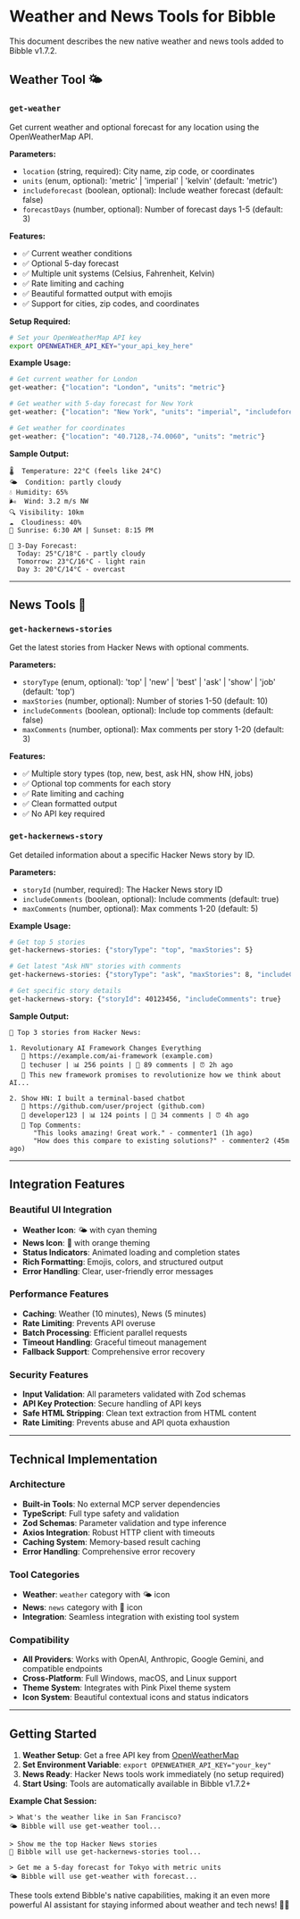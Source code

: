 # Weather and News Tools for Bibble

This document describes the new native weather and news tools added to Bibble v1.7.2.

## Weather Tool 🌤️

### `get-weather`

Get current weather and optional forecast for any location using the OpenWeatherMap API.

**Parameters:**
- `location` (string, required): City name, zip code, or coordinates
- `units` (enum, optional): 'metric' | 'imperial' | 'kelvin' (default: 'metric')
- `includeforecast` (boolean, optional): Include weather forecast (default: false)
- `forecastDays` (number, optional): Number of forecast days 1-5 (default: 3)

**Features:**
- ✅ Current weather conditions
- ✅ Optional 5-day forecast
- ✅ Multiple unit systems (Celsius, Fahrenheit, Kelvin)
- ✅ Rate limiting and caching
- ✅ Beautiful formatted output with emojis
- ✅ Support for cities, zip codes, and coordinates

**Setup Required:**
```bash
# Set your OpenWeatherMap API key
export OPENWEATHER_API_KEY="your_api_key_here"
```

**Example Usage:**
```bash
# Get current weather for London
get-weather: {"location": "London", "units": "metric"}

# Get weather with 5-day forecast for New York
get-weather: {"location": "New York", "units": "imperial", "includeforecast": true, "forecastDays": 5}

# Get weather for coordinates
get-weather: {"location": "40.7128,-74.0060", "units": "metric"}
```

**Sample Output:**
```
🌡️  Temperature: 22°C (feels like 24°C)
🌤️  Condition: partly cloudy
💧 Humidity: 65%
🌬️  Wind: 3.2 m/s NW
🔍 Visibility: 10km
☁️  Cloudiness: 40%
🌅 Sunrise: 6:30 AM | Sunset: 8:15 PM

📅 3-Day Forecast:
  Today: 25°C/18°C - partly cloudy
  Tomorrow: 23°C/16°C - light rain
  Day 3: 20°C/14°C - overcast
```

---

## News Tools 📰

### `get-hackernews-stories`

Get the latest stories from Hacker News with optional comments.

**Parameters:**
- `storyType` (enum, optional): 'top' | 'new' | 'best' | 'ask' | 'show' | 'job' (default: 'top')
- `maxStories` (number, optional): Number of stories 1-50 (default: 10)
- `includeComments` (boolean, optional): Include top comments (default: false)
- `maxComments` (number, optional): Max comments per story 1-20 (default: 3)

**Features:**
- ✅ Multiple story types (top, new, best, ask HN, show HN, jobs)
- ✅ Optional top comments for each story
- ✅ Rate limiting and caching
- ✅ Clean formatted output
- ✅ No API key required

### `get-hackernews-story`

Get detailed information about a specific Hacker News story by ID.

**Parameters:**
- `storyId` (number, required): The Hacker News story ID
- `includeComments` (boolean, optional): Include comments (default: true)
- `maxComments` (number, optional): Max comments 1-20 (default: 5)

**Example Usage:**
```bash
# Get top 5 stories
get-hackernews-stories: {"storyType": "top", "maxStories": 5}

# Get latest "Ask HN" stories with comments
get-hackernews-stories: {"storyType": "ask", "maxStories": 8, "includeComments": true}

# Get specific story details
get-hackernews-story: {"storyId": 40123456, "includeComments": true}
```

**Sample Output:**
```
📰 Top 3 stories from Hacker News:

1. Revolutionary AI Framework Changes Everything
   🔗 https://example.com/ai-framework (example.com)
   👤 techuser | 📊 256 points | 💬 89 comments | ⏰ 2h ago
   📝 This new framework promises to revolutionize how we think about AI...
   
2. Show HN: I built a terminal-based chatbot
   🔗 https://github.com/user/project (github.com)
   👤 developer123 | 📊 124 points | 💬 34 comments | ⏰ 4h ago
   💬 Top Comments:
      "This looks amazing! Great work." - commenter1 (1h ago)
      "How does this compare to existing solutions?" - commenter2 (45m ago)
```

---

## Integration Features

### Beautiful UI Integration
- **Weather Icon**: 🌤️ with cyan theming
- **News Icon**: 📰 with orange theming
- **Status Indicators**: Animated loading and completion states
- **Rich Formatting**: Emojis, colors, and structured output
- **Error Handling**: Clear, user-friendly error messages

### Performance Features
- **Caching**: Weather (10 minutes), News (5 minutes)
- **Rate Limiting**: Prevents API overuse
- **Batch Processing**: Efficient parallel requests
- **Timeout Handling**: Graceful timeout management
- **Fallback Support**: Comprehensive error recovery

### Security Features
- **Input Validation**: All parameters validated with Zod schemas
- **API Key Protection**: Secure handling of API keys
- **Safe HTML Stripping**: Clean text extraction from HTML content
- **Rate Limiting**: Prevents abuse and API quota exhaustion

---

## Technical Implementation

### Architecture
- **Built-in Tools**: No external MCP server dependencies
- **TypeScript**: Full type safety and validation
- **Zod Schemas**: Parameter validation and type inference
- **Axios Integration**: Robust HTTP client with timeouts
- **Caching System**: Memory-based result caching
- **Error Handling**: Comprehensive error recovery

### Tool Categories
- **Weather**: `weather` category with 🌤️ icon
- **News**: `news` category with 📰 icon
- **Integration**: Seamless integration with existing tool system

### Compatibility
- **All Providers**: Works with OpenAI, Anthropic, Google Gemini, and compatible endpoints
- **Cross-Platform**: Full Windows, macOS, and Linux support
- **Theme System**: Integrates with Pink Pixel theme system
- **Icon System**: Beautiful contextual icons and status indicators

---

## Getting Started

1. **Weather Setup**: Get a free API key from [OpenWeatherMap](https://openweathermap.org/api)
2. **Set Environment Variable**: `export OPENWEATHER_API_KEY="your_key"`
3. **News Ready**: Hacker News tools work immediately (no setup required)
4. **Start Using**: Tools are automatically available in Bibble v1.7.2+

**Example Chat Session:**
```
> What's the weather like in San Francisco?
🌤️ Bibble will use get-weather tool...

> Show me the top Hacker News stories
📰 Bibble will use get-hackernews-stories tool...

> Get me a 5-day forecast for Tokyo with metric units
🌤️ Bibble will use get-weather with forecast...
```

These tools extend Bibble's native capabilities, making it an even more powerful AI assistant for staying informed about weather and tech news! 🚀✨
